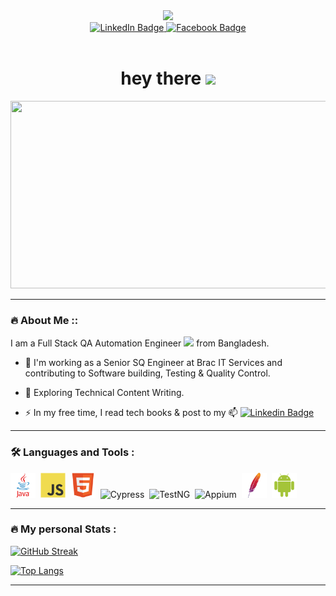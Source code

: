 <div id="header" align="center">
  <img src="https://media.giphy.com/media/M9gbBd9nbDrOTu1Mqx/giphy.gif" width="100"/>
  <div id="badges">
    <a href="https://www.linkedin.com/in/fitarek22">
      <img src="https://img.shields.io/badge/LinkedIn-blue?style=for-the-badge&logo=linkedin&logoColor=white" alt="LinkedIn Badge"/>
    </a>

<a href="https://github.com/forhadulislam007">
      <img src="https://img.shields.io/badge/GITHUB-gray?style=for-the-badge&logo=github&logoColor=white" alt="Facebook Badge"/>
    </a>

  </div>
  <img src="https://komarev.com/ghpvc/?username=forhadulislam007&style=flat-square&color=blueviolet" alt=""/>
  <h1>
    hey there
    <img src="https://media.giphy.com/media/hvRJCLFzcasrR4ia7z/giphy.gif" width="30px"/>
  </h1>
</div>
<div align="center">
  <img src="https://media.giphy.com/media/dWesBcTLavkZuG35MI/giphy.gif" width="600" height="300"/>
</div>

---

### :fire: About Me ::
I am a Full Stack QA Automation Engineer <img src="https://media.giphy.com/media/WUlplcMpOCEmTGBtBW/giphy.gif" width="30"> from Bangladesh.
- :telescope: I'm working as a Senior SQ Engineer at Brac IT Services and contributing to Software building, Testing & Quality Control.

- :seedling: Exploring Technical Content Writing.

- :zap: In my free time, I read tech books & post to my :mailbox: [![Linkedin Badge](https://img.shields.io/badge/-name-blue?style=flat&logo=Linkedin&logoColor=white)](https://www.linkedin.com/in/fitarek22)

---

### :hammer_and_wrench: Languages and Tools :
<div>
  <img src="https://github.com/devicons/devicon/blob/master/icons/java/java-original-wordmark.svg" title="Java" alt="Java" width="40" height="40"/>&nbsp;
  <img src="https://github.com/devicons/devicon/blob/master/icons/javascript/javascript-original.svg" title="JavaScript" alt="JavaScript" width="40" height="40"/>&nbsp;
  <img src="https://github.com/devicons/devicon/blob/master/icons/html5/html5-original.svg" title="HTML5" alt="HTML" width="40" height="40"/>&nbsp;
  <img src="https://raw.githubusercontent.com/cypress-io/cypress/develop/images/logo.svg" title="Cypress" alt="Cypress" width="40" height="40"/>&nbsp;
  <img src="https://github.com/cjquines/testng/raw/master/src/main/resources/images/testng.png" title="TestNG" alt="TestNG" width="40" height="40"/>&nbsp;
  <img src="https://appium.io/images/appium-logo.png" title="Appium" alt="Appium" width="40" height="40"/>&nbsp;
  <img src="https://github.com/devicons/devicon/blob/master/icons/apache/apache-original.svg" title="Apache JMeter" alt="Apache JMeter" width="40" height="40"/>&nbsp;
  <img src="https://github.com/devicons/devicon/blob/master/icons/android/android-original.svg" title="Android Studio" alt="Android Studio" width="40" height="40"/>&nbsp;
</div>



---

### :fire: My personal Stats :
[![GitHub Streak](http://github-readme-streak-stats.herokuapp.com?user=forhadulislam007&theme=dark&background=000000)](https://git.io/streak-stats)

[![Top Langs](https://github-readme-stats.vercel.app/api/top-langs/?username=forhadulislam007&layout=compact&theme=vision-friendly-dark)](https://github.com/anuraghazra/github-readme-stats)

---
